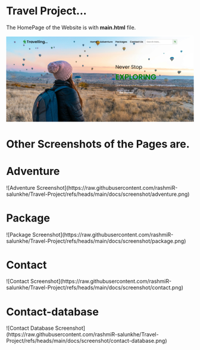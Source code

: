 # Travel Project...

The HomePage of the Website is with<b> main.html</b> file.

![Homepage Screenshot](https://raw.githubusercontent.com/rashmiR-salunkhe/Travel-Project/refs/heads/main/docs/screenshot/home.png)

<h1><b>Other Screenshots of the Pages are.</b></h1>

<h1><b>Adventure</b></h1>
![Adventure Screenshot](https://raw.githubusercontent.com/rashmiR-salunkhe/Travel-Project/refs/heads/main/docs/screenshot/adventure.png)
<h1><b>Package</b></h1>
![Package Screenshot](https://raw.githubusercontent.com/rashmiR-salunkhe/Travel-Project/refs/heads/main/docs/screenshot/package.png)
<h1><b>Contact</b></h1>
![Contact Screenshot](https://raw.githubusercontent.com/rashmiR-salunkhe/Travel-Project/refs/heads/main/docs/screenshot/contact.png)
<h1><b>Contact-database</b></h1>
![Contact Database Screenshot](https://raw.githubusercontent.com/rashmiR-salunkhe/Travel-Project/refs/heads/main/docs/screenshot/contact-database.png)
